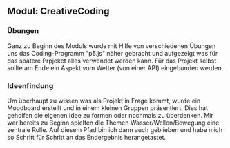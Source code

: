 ## Modul: CreativeCoding

### Übungen
Ganz zu Beginn des Moduls wurde mit Hilfe von verschiedenen Übungen uns das Coding-Programm "p5.js" näher gebracht und aufgezeigt was für das spätere Prpjeket alles verwendet werden kann.
Für das Projekt selbst sollte am Ende ein Aspekt vom Wetter (von einer API) eingebunden werden.

### Ideenfindung
Um überhaupt zu wissen was als Projekt in Frage kommt, wurde ein Moodboard erstellt und in einem kleinen Gruppen präsentiert. Dies hat geholfen die eigenen Idee zu formen oder nochmals zu überdenken.
Mir war bereits zu Beginn spielten die Themen Wasser/Wellen/Bewegung eine zentrale Rolle. Auf diesem Pfad bin ich dann auch geblieben und habe mich so Schritt für Schritt an das Endergebnis herangetastet.
